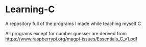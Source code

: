 # Learning-C
A repository full of the programs I made while teaching myself C

All programs except for number guesser are derived from
https://www.raspberrypi.org/magpi-issues/Essentials_C_v1.pdf
